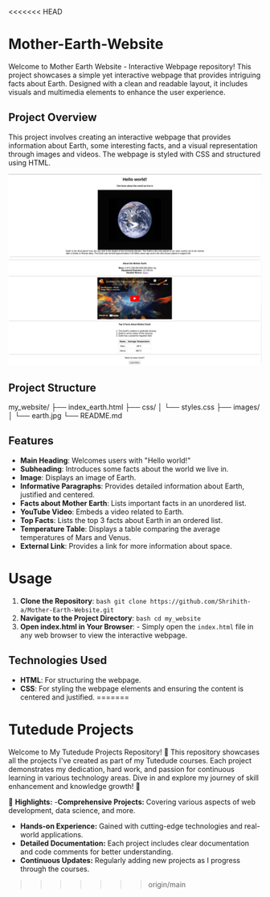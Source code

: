 <<<<<<< HEAD
# Mother-Earth-Website
Welcome to Mother Earth Website - Interactive Webpage repository!  This project showcases a simple yet interactive webpage that provides intriguing facts about Earth. Designed with a clean and readable layout, it includes visuals and multimedia elements to enhance the user experience.

## Project Overview
This project involves creating an interactive webpage that provides information about Earth, some interesting facts, and a visual representation through images and videos. The webpage is styled with CSS and structured using HTML.

![Website Screenshot](image/Earth_Webpage_1.png)
![Website Screenshot](image/Earth_Webpage_2.png)


## Project Structure
my_website/ ├── index_earth.html ├── css/ │ └── styles.css ├── images/ │ └── earth.jpg └── README.md

## Features 
- **Main Heading**: Welcomes users with "Hello world!"
- **Subheading**: Introduces some facts about the world we live in.
- **Image**: Displays an image of Earth.
- **Informative Paragraphs**: Provides detailed information about Earth, justified and centered.
- **Facts about Mother Earth**: Lists important facts in an unordered list.
- **YouTube Video**: Embeds a video related to Earth.
- **Top Facts**: Lists the top 3 facts about Earth in an ordered list.
- **Temperature Table**: Displays a table comparing the average temperatures of Mars and Venus.
- **External Link**: Provides a link for more information about space.

# Usage 
1. **Clone the Repository**: ```bash git clone https://github.com/Shrihith-a/Mother-Earth-Website.git ```
2. **Navigate to the Project Directory**: ```bash cd my_website ```
3. **Open index.html in Your Browser**: - Simply open the `index.html` file in any web browser to view the interactive webpage.
   
## Technologies Used 
- **HTML**: For structuring the webpage.
- **CSS**: For styling the webpage elements and ensuring the content is centered and justified.
=======
# Tutedude Projects
Welcome to My Tutedude Projects Repository! 👋 This repository showcases all the projects I've created as part of my Tutedude courses. Each project demonstrates my dedication, hard work, and passion for continuous learning in various technology areas. Dive in and explore my journey of skill enhancement and knowledge growth! 🚀

🌟 **Highlights:**
-**Comprehensive Projects:** Covering various aspects of web development, data science, and more.
- **Hands-on Experience:** Gained with cutting-edge technologies and real-world applications.
- **Detailed Documentation:** Each project includes clear documentation and code comments for better understanding.
- **Continuous Updates:** Regularly adding new projects as I progress through the courses.

  
>>>>>>> origin/main

